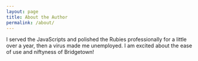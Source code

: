 ```yaml
---
layout: page
title: About the Author
permalink: /about/
---
```


I served the JavaScripts and polished the Rubies professionally for a little over a year, then a virus made me unemployed. I am excited about the ease of use and niftyness of Bridgetown!
